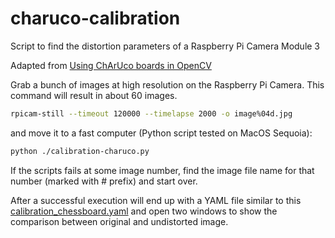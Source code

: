 # charuco-calibration

Script to find the distortion parameters of a Raspberry Pi Camera Module 3

Adapted from [Using ChArUco boards in OpenCV](https://medium.com/@ed.twomey1/using-charuco-boards-in-opencv-237d8bc9e40d)

Grab a bunch of images at high resolution on the Raspberry Pi Camera. This command will result in about 60 images.

```bash
rpicam-still --timeout 120000 --timelapse 2000 -o image%04d.jpg
```

and move it to a fast computer (Python script tested on MacOS Sequoia):

```bash
python ./calibration-charuco.py
```

If the scripts fails at some image number, find the image file name for that number (marked with # prefix) and start over.

After a successful execution will end up with a YAML file similar to this [calibration_chessboard.yaml](./calibration_chessboard.yaml) and open two windows to show the comparison between original and undistorted image.
